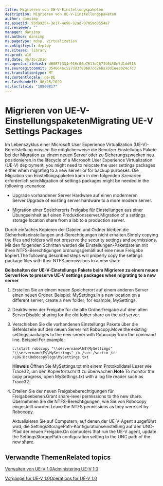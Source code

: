 ```yaml
---
title: Migrieren von UE-V-Einstellungspaketen
description: Migrieren von UE-V-Einstellungspaketen
author: dansimp
ms.assetid: 93d99254-3e17-4e96-92ad-87059d8554a7
ms.reviewer: ''
manager: dansimp
ms.author: dansimp
ms.pagetype: mdop, virtualization
ms.mktglfcycl: deploy
ms.sitesec: library
ms.prod: w10
ms.date: 06/16/2016
ms.openlocfilehash: d0087f334e916c06e7611d2671d0b50e7d1dd916
ms.sourcegitcommit: 354664bc527d93f80687cd2eba70d1eea024c7c3
ms.translationtype: MT
ms.contentlocale: de-DE
ms.lasthandoff: 06/26/2020
ms.locfileid: "10809817"
---
```

# <span data-ttu-id="e3d70-103">Migrieren von UE-V-Einstellungspaketen</span><span class="sxs-lookup"><span data-stu-id="e3d70-103">Migrating UE-V Settings Packages</span></span>


<span data-ttu-id="e3d70-104">Im Lebenszyklus einer Microsoft User Experience Virtualization (UE-V)-Bereitstellung müssen Sie möglicherweise die Benutzer Einstellungs Pakete bei der Migration zu einem neuen Server oder zu Sicherungszwecken neu positionieren.</span><span class="sxs-lookup"><span data-stu-id="e3d70-104">In the lifecycle of a Microsoft User Experience Virtualization (UE-V) deployment, you might need to relocate the user settings packages either when migrating to a new server or for backup purposes.</span></span> <span data-ttu-id="e3d70-105">Die Migration von Einstellungspaketen kann in den folgenden Szenarien erforderlich sein:</span><span class="sxs-lookup"><span data-stu-id="e3d70-105">Migration of settings packages might be needed in the following scenarios:</span></span>

-   <span data-ttu-id="e3d70-106">Upgrade vorhandener Server Hardware auf einen moderneren Server.</span><span class="sxs-lookup"><span data-stu-id="e3d70-106">Upgrade of existing server hardware to a more modern server.</span></span>

-   <span data-ttu-id="e3d70-107">Migration einer Speicherorts Freigabe für Einstellungen aus einer Übungseinheit auf einen Produktionsserver.</span><span class="sxs-lookup"><span data-stu-id="e3d70-107">Migration of a settings storage location share from a lab to a production server.</span></span>

<span data-ttu-id="e3d70-108">Durch einfaches Kopieren der Dateien und Ordner bleiben die Sicherheitseinstellungen und-Berechtigungen nicht erhalten.</span><span class="sxs-lookup"><span data-stu-id="e3d70-108">Simply copying the files and folders will not preserve the security settings and permissions.</span></span> <span data-ttu-id="e3d70-109">Mit den folgenden Schritten werden die Einstellungen-Paketdateien mit ihren NTFS-Berechtigungen ordnungsgemäß auf eine neue Freigabe kopiert.</span><span class="sxs-lookup"><span data-stu-id="e3d70-109">The following described steps will properly copy the settings package files with their NTFS permissions to a new share.</span></span>

**<span data-ttu-id="e3d70-110">Beibehalten der UE-V-Einstellungs Pakete beim Migrieren zu einem neuen Server</span><span class="sxs-lookup"><span data-stu-id="e3d70-110">How to preserve UE-V settings packages when migrating to a new server</span></span>**

1.  <span data-ttu-id="e3d70-111">Erstellen Sie an einem neuen Speicherort auf einem anderen Server einen neuen Ordner. Beispiel: MySettings.</span><span class="sxs-lookup"><span data-stu-id="e3d70-111">In a new location on a different server, create a new folder; for example, MySettings.</span></span>

2.  <span data-ttu-id="e3d70-112">Deaktivieren der Freigabe für die alte Ordnerfreigabe auf dem alten Server</span><span class="sxs-lookup"><span data-stu-id="e3d70-112">Disable sharing for the old folder share on the old server.</span></span>

3.  <span data-ttu-id="e3d70-113">Verschieben Sie die vorhandenen Einstellungs Pakete über die Befehlszeile auf den neuen Server mit Robocopy.</span><span class="sxs-lookup"><span data-stu-id="e3d70-113">Move the existing settings packages to the new server with Robocopy from the command line.</span></span> <span data-ttu-id="e3d70-114">Beispiel:</span><span class="sxs-lookup"><span data-stu-id="e3d70-114">For example:</span></span>

    ``` syntax
    c:\start robocopy "\\servername\E$\MySettings" "\\servername\E$\MySettings" /b /sec /secfix /e /LOG:D:\Robocopylogs\MySettings.txt
    ```

    <span data-ttu-id="e3d70-115">**Hinweis**  Öffnen Sie MySettings.txt mit einem Protokolldatei Leser wie Trace32, um den Kopierfortschritt zu überwachen.</span><span class="sxs-lookup"><span data-stu-id="e3d70-115">**Note** To monitor the copy progress, open MySettings.txt with a log file reader such as Trace32.</span></span>

     

4.  <span data-ttu-id="e3d70-116">Erteilen Sie der neuen Freigabeberechtigungen für Freigabeebenen.</span><span class="sxs-lookup"><span data-stu-id="e3d70-116">Grant share-level permissions to the new share.</span></span> <span data-ttu-id="e3d70-117">Übernehmen Sie die NTFS-Berechtigungen, wie Sie von Robocopy eingestellt wurden.</span><span class="sxs-lookup"><span data-stu-id="e3d70-117">Leave the NTFS permissions as they were set by Robocopy.</span></span>

    <span data-ttu-id="e3d70-118">Aktualisieren Sie auf Computern, auf denen der UE-V-Agent ausgeführt wird, die SettingsStoragePath-Konfigurationseinstellung auf den UNC-Pfad der neuen Freigabe.</span><span class="sxs-lookup"><span data-stu-id="e3d70-118">On computers that run the UE-V agent, update the SettingsStoragePath configuration setting to the UNC path of the new share.</span></span>

## <span data-ttu-id="e3d70-119">Verwandte Themen</span><span class="sxs-lookup"><span data-stu-id="e3d70-119">Related topics</span></span>


[<span data-ttu-id="e3d70-120">Verwalten von UE-V 1.0</span><span class="sxs-lookup"><span data-stu-id="e3d70-120">Administering UE-V 1.0</span></span>](administering-ue-v-10.md)

[<span data-ttu-id="e3d70-121">Vorgänge für UE-V 1.0</span><span class="sxs-lookup"><span data-stu-id="e3d70-121">Operations for UE-V 1.0</span></span>](operations-for-ue-v-10.md)

 

 





